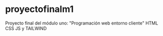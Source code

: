 # proyectofinalm1
Proyecto final del módulo uno: "Programación web entorno cliente" HTML CSS JS y TAILWIND
